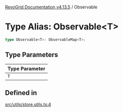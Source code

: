 [RevoGrid Documentation v4.13.5](README.md) / Observable

# Type Alias: Observable\<T\>

```ts
type Observable<T>: ObservableMap<T>;
```

## Type Parameters

| Type Parameter |
| ------ |
| `T` |

## Defined in

[src/utils/store.utils.ts:4](https://github.com/revolist/revogrid/blob/f32590b4b251a55e7610f26e48cd67947bdd6441/src/utils/store.utils.ts#L4)

